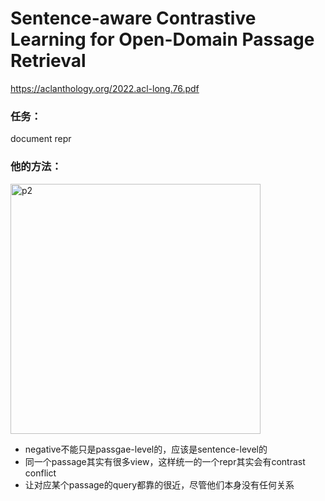 # Sentence-aware Contrastive Learning for Open-Domain Passage Retrieval

https://aclanthology.org/2022.acl-long.76.pdf

### 任务：

document repr

### 他的方法：

<img src="https://p.ipic.vip/aw6don.png" alt="p2" width="400"/>

* negative不能只是passgae-level的，应该是sentence-level的
* 同一个passage其实有很多view，这样统一的一个repr其实会有contrast conflict
* 让对应某个passage的query都靠的很近，尽管他们本身没有任何关系
